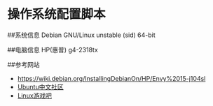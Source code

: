 # 操作系统配置脚本

##系统信息
Debian GNU/Linux unstable (sid) 64-bit

##电脑信息
HP(惠普) g4-2318tx    

##参考网站
- https://wiki.debian.org/InstallingDebianOn/HP/Envy%2015-j104sl
- [Ubuntu中文社区](https://wiki.ubuntu.org.cn/index.php)
- [Linux游戏吧](http://tieba.baidu.com/f?kw=linux%E6%B8%B8%E6%88%8F&ie=utf-8)    

